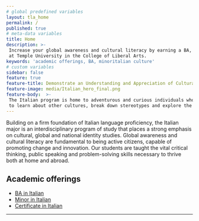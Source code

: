 ```yaml
---
# global predefined variables
layout: tla_home
permalink: /
published: true
# meta-data variables
title: Home
description: >-
 Increase your global awareness and cultural literacy by earning a BA, Minor, or Certificate in Italian
 at Temple University in the College of Liberal Arts.
keywords: 'academic offerings, BA, minoritalian culture'
# custom variables
sidebar: false
feature: true
feature-title: Demonstrate an Understanding and Appreciation of Cultural Perspectives and Practices in the Italian-speaking World.
feature-image: media/Italian_hero_final.png
feature-body:  >-
 The Italian program is home to adventurous and curious individuals who seek
 to learn about other cultures, break down stereotypes and explore the world. 
---
```

Building on a firm foundation of Italian language proficiency, the Italian major is an interdisciplinary program of study that places a strong emphasis on cultural, global and national identity studies. Global awareness and cultural literacy are fundamental to being active citizens, capable of promoting change and innovation. Our students are taught the vital critical thinking, public speaking and problem-solving skills necessary to thrive both at home and abroad. 

## Academic offerings

 - [BA in Italian](http://bulletin.temple.edu/undergraduate/liberal-arts/italian/ba-italian/#text)
 - [Minor in Italian](http://bulletin.temple.edu/undergraduate/liberal-arts/italian/minor-italian/)
 - [Certificate in Italian](http://bulletin.temple.edu/undergraduate/liberal-arts/italian/certificate-italian/)

___
